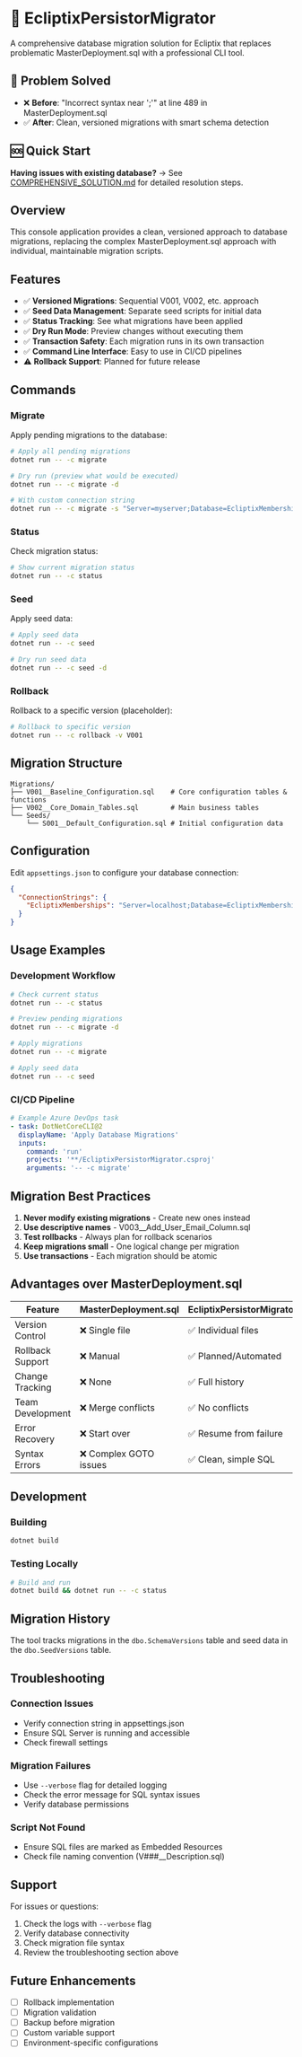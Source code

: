 # 🚀 EcliptixPersistorMigrator

A comprehensive database migration solution for Ecliptix that replaces problematic MasterDeployment.sql with a professional CLI tool.

## 🎯 Problem Solved
- ❌ **Before**: "Incorrect syntax near ';'" at line 489 in MasterDeployment.sql
- ✅ **After**: Clean, versioned migrations with smart schema detection

## 🆘 Quick Start
**Having issues with existing database?** → See [COMPREHENSIVE_SOLUTION.md](COMPREHENSIVE_SOLUTION.md) for detailed resolution steps.

## Overview

This console application provides a clean, versioned approach to database migrations, replacing the complex MasterDeployment.sql approach with individual, maintainable migration scripts.

## Features

- ✅ **Versioned Migrations**: Sequential V001, V002, etc. approach
- ✅ **Seed Data Management**: Separate seed scripts for initial data
- ✅ **Status Tracking**: See what migrations have been applied
- ✅ **Dry Run Mode**: Preview changes without executing them
- ✅ **Transaction Safety**: Each migration runs in its own transaction
- ✅ **Command Line Interface**: Easy to use in CI/CD pipelines
- ⚠️ **Rollback Support**: Planned for future release

## Commands

### Migrate
Apply pending migrations to the database:
```bash
# Apply all pending migrations
dotnet run -- -c migrate

# Dry run (preview what would be executed)
dotnet run -- -c migrate -d

# With custom connection string
dotnet run -- -c migrate -s "Server=myserver;Database=EcliptixMemberships;..."
```

### Status
Check migration status:
```bash
# Show current migration status
dotnet run -- -c status
```

### Seed
Apply seed data:
```bash
# Apply seed data
dotnet run -- -c seed

# Dry run seed data
dotnet run -- -c seed -d
```

### Rollback
Rollback to a specific version (placeholder):
```bash
# Rollback to specific version
dotnet run -- -c rollback -v V001
```

## Migration Structure

```
Migrations/
├── V001__Baseline_Configuration.sql    # Core configuration tables & functions
├── V002__Core_Domain_Tables.sql        # Main business tables
└── Seeds/
    └── S001__Default_Configuration.sql # Initial configuration data
```

## Configuration

Edit `appsettings.json` to configure your database connection:

```json
{
  "ConnectionStrings": {
    "EcliptixMemberships": "Server=localhost;Database=EcliptixMemberships;User Id=sa;Password=YourStrong!Passw0rd;TrustServerCertificate=True;MultipleActiveResultSets=true"
  }
}
```

## Usage Examples

### Development Workflow
```bash
# Check current status
dotnet run -- -c status

# Preview pending migrations
dotnet run -- -c migrate -d

# Apply migrations
dotnet run -- -c migrate

# Apply seed data
dotnet run -- -c seed
```

### CI/CD Pipeline
```yaml
# Example Azure DevOps task
- task: DotNetCoreCLI@2
  displayName: 'Apply Database Migrations'
  inputs:
    command: 'run'
    projects: '**/EcliptixPersistorMigrator.csproj'
    arguments: '-- -c migrate'
```

## Migration Best Practices

1. **Never modify existing migrations** - Create new ones instead
2. **Use descriptive names** - V003__Add_User_Email_Column.sql
3. **Test rollbacks** - Always plan for rollback scenarios
4. **Keep migrations small** - One logical change per migration
5. **Use transactions** - Each migration should be atomic

## Advantages over MasterDeployment.sql

| Feature | MasterDeployment.sql | EcliptixPersistorMigrator |
|---------|---------------------|---------------------------|
| Version Control | ❌ Single file | ✅ Individual files |
| Rollback Support | ❌ Manual | ✅ Planned/Automated |
| Change Tracking | ❌ None | ✅ Full history |
| Team Development | ❌ Merge conflicts | ✅ No conflicts |
| Error Recovery | ❌ Start over | ✅ Resume from failure |
| Syntax Errors | ❌ Complex GOTO issues | ✅ Clean, simple SQL |

## Development

### Building
```bash
dotnet build
```

### Testing Locally
```bash
# Build and run
dotnet build && dotnet run -- -c status
```

## Migration History

The tool tracks migrations in the `dbo.SchemaVersions` table and seed data in the `dbo.SeedVersions` table.

## Troubleshooting

### Connection Issues
- Verify connection string in appsettings.json
- Ensure SQL Server is running and accessible
- Check firewall settings

### Migration Failures
- Use `--verbose` flag for detailed logging
- Check the error message for SQL syntax issues
- Verify database permissions

### Script Not Found
- Ensure SQL files are marked as Embedded Resources
- Check file naming convention (V###__Description.sql)

## Support

For issues or questions:
1. Check the logs with `--verbose` flag
2. Verify database connectivity
3. Check migration file syntax
4. Review the troubleshooting section above

## Future Enhancements

- [ ] Rollback implementation
- [ ] Migration validation
- [ ] Backup before migration
- [ ] Custom variable support
- [ ] Environment-specific configurations